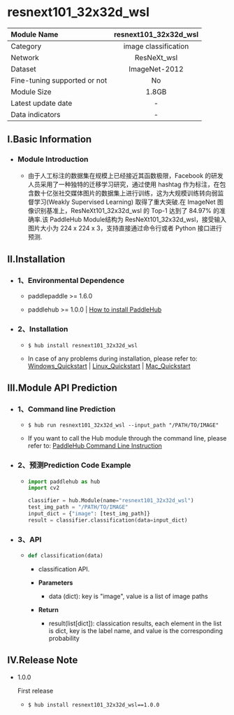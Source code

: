 # resnext101_32x32d_wsl

|Module Name|resnext101_32x32d_wsl|
| :--- | :---: |
|Category|image classification|
|Network|ResNeXt_wsl|
|Dataset|ImageNet-2012|
|Fine-tuning supported or not|No|
|Module Size|1.8GB|
|Latest update date|-|
|Data indicators|-|


## I.Basic Information



- ### Module Introduction

  - 由于人工标注的数据集在规模上已经接近其函数极限，Facebook 的研发人员采用了一种独特的迁移学习研究，通过使用 hashtag 作为标注，在包含数十亿张社交媒体图片的数据集上进行训练，这为大规模训练转向弱监督学习(Weakly Supervised Learning) 取得了重大突破.在 ImageNet 图像识别基准上，ResNeXt101_32x32d_wsl 的 Top-1 达到了 84.97% 的准确率.该 PaddleHub Module结构为 ResNeXt101_32x32d_wsl，接受输入图片大小为 224 x 224 x 3，支持直接通过命令行或者 Python 接口进行预测.

## II.Installation

- ### 1、Environmental Dependence  

  - paddlepaddle >= 1.6.0  

  - paddlehub >= 1.0.0  | [How to install PaddleHub]()


- ### 2、Installation

  - ```shell
    $ hub install resnext101_32x32d_wsl
    ```
  - In case of any problems during installation, please refer to: [Windows_Quickstart]() | [Linux_Quickstart]() | [Mac_Quickstart]()

## III.Module API Prediction

- ### 1、Command line Prediction

  - ```shell
    $ hub run resnext101_32x32d_wsl --input_path "/PATH/TO/IMAGE"
    ```
  - If you want to call the Hub module through the command line, please refer to: [PaddleHub Command Line Instruction](../../../../docs/docs_ch/tutorial/cmd_usage.rst)

- ### 2、预测Prediction Code Example

  - ```python
    import paddlehub as hub
    import cv2

    classifier = hub.Module(name="resnext101_32x32d_wsl")
    test_img_path = "/PATH/TO/IMAGE"
    input_dict = {"image": [test_img_path]}
    result = classifier.classification(data=input_dict)
    ```

- ### 3、API

  - ```python
    def classification(data)
    ```
    - classification API.
    - **Parameters**
      - data (dict): key is "image", value is a list of image paths

    - **Return**
      - result(list[dict]): classication results, each element in the list is dict, key is the label name, and value is the corresponding probability





## IV.Release Note

* 1.0.0

  First release

  - ```shell
    $ hub install resnext101_32x32d_wsl==1.0.0
    ```
